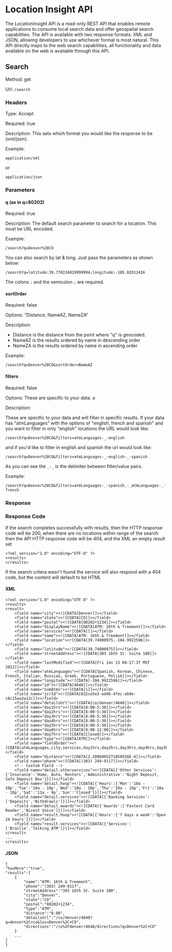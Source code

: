# Location Insight API #

The LocationInsight API is a read-only REST API that enables remote applications to consume local search data and offer geospatial search capabilities. The API is available with two response formats: XML and JSON, allowing developers to use whichever format is most natural. This API directly maps to the web search capabilities, all functionality and data available on the web is available through this API.

## Search ##

Method: get 

Url:  `/search`

### Headers ###

Type: Accept

Required: true

Description: This sets which format you would like the response to be (xml/json).

Example:

	application/xml

or

	application/json    

### Parameters ###

#### q (as in q=80202) ####

Required: true  

Description: The default search parameter to search for a location. This must be URL encoded.

Example:  

	/search?q=Denver%20CO

You can also search by lat & long. Just pass the parameters as shown below:

	/search?q=latitude:39.770224029999994;longitude:-105.02012416 

The colons `:` and the semicolon `;` are required. 

#### sortOrder ####

Required: false

Options: "Distance, NameAZ, NameZA"

Description:
* Distance is the distance from the point where "q" is geocoded.
* NameAZ is the results ordered by name in descending order
* NameZA is the results ordered by name in ascending order   

Example:  

	/search?q=Denver%20CO&sortOrder=NameAZ    

#### filters  ####

Required: false

Options: These are specific to your data.                                               a

Description:  

These are specific to your data and will filter in specific results. If your data has "atmLanguages" with the options of "english, french and spanish" and you want to filter in only "english" locations the URL would look like:  

	/search?q=Denver%20CO&filters=atmLanguages-_-english  

and if you'd like to filter in english and spanish the url would look like:  

	/search?q=Denver%20CO&filters=atmLanguages-_-english-_-spanish   

As you can see the `_-_` is the delimiter between filter/value pairs.

Example:                                                                  

	/search?q=Denver%20CO&filters=atmLanguages-_-spanish_-_atmLanguages-_-french   

### Response ###

### Response Code ###

If the search completes successfully with results, then the HTTP response code will be 200, 
when there are no locations within range of the search then the API HTTP response code will be 404, and the XML an empty result set

	<?xml version="1.0" encoding="UTF-8" ?>
	<results>
	</results>
	
If the search critera wasn't found the service will also respond with a 404 code, but the content will default to be HTML


#### XML ####

	<?xml version="1.0" encoding="UTF-8" ?>
	<results>
	<result>
	    <field name="city"><![CDATA[Denver]]></field>
	    <field name="state"><![CDATA[CO]]></field>
	    <field name="postal"><![CDATA[80202+1234]]></field>
	    <field name="displayName"><![CDATA[ATM: 16th & Treemont]]></field>
	    <field name="services"><![CDATA[]]></field>
	    <field name="name"><![CDATA[ATM: 16th & Treemont]]></field>
	    <field name="location"><![CDATA[39.74000975,-104.9922596]]></field>
	    <field name="latitude"><![CDATA[39.74000975]]></field>
	    <field name="streetAddress"><![CDATA[303 16th St. Suite 100]]></field>
	    <field name="lastModified"><![CDATA[Fri Jan 13 08:17:37 MST 2012]]></field>
	    <field name="atmLanguages"><![CDATA[Spanish, Korean, Chinese, French, Italian, Russian, Greek, Portuguese, Polish]]></field>
	    <field name="longitude"><![CDATA[-104.9922596]]></field>
	    <field name="id"><![CDATA[4640]]></field>                
	    <field name="numAtms"><![CDATA[1]]></field>
	    <field name="jcrId"><![CDATA[832ce5e3-ed4b-4fec-ab9e-c8c15aa3a12c]]></field>
	    <field name="detailsUrl"><![CDATA[co/denver/4640]]></field>
	    <field name="day1hrs"><![CDATA[8:00-5:30]]></field>
	    <field name="day2hrs"><![CDATA[8:00-5:30]]></field>
	    <field name="day3hrs"><![CDATA[8:00-5:30]]></field>
	    <field name="day4hrs"><![CDATA[8:00-5:30]]></field>
	    <field name="day5hrs"><![CDATA[8:00-5:30]]></field>
	    <field name="day6hrs"><![CDATA[9:00-12:00]]></field>
	    <field name="day7hrs"><![CDATA[Closed]]></field>
	    <field name="type"><![CDATA[ATM]]></field>
	    <field name="fieldOrder"><![CDATA[atmLanguages,city,services,day1hrs,day2hrs,day3hrs,day4hrs,day5hrs,day6hrs,day7hrs,detail.awards,detail.hoop,detail.otherservices,detail.services,displayName,id,latitude,longitude,name,numAtms,phone,postal,result.hoop,result.services,state,streetAddress,type]]></field>
	    <field name="distance"><![CDATA[2.2096865271850556E-4]]></field>
	    <field name="phone"><![CDATA[(303) 249-9117]]></field>
	    <!-- Custom Field -->
	    <field name="detail.otherservices"><![CDATA[{'Other Services':{'Insurance':'Home, Auto, Renters','Administrative':'Night Deposit, Safe Deposit Box'}}]]></field>
	    <field name="detail.hoop"><![CDATA[{'Hours':{'Mon':'10a - 10p','Tue':'10a - 10p','Wed':'10a - 10p','Thu':'10a - 10p','Fri':'10a - 10p','Sat':'11a - 9p','Sun':'Closed'}}]]></field>
	    <field name="detail.services"><![CDATA[{'Banking Services':['Deposits','Withdrawls']}]]></field>
	    <field name="detail.awards"><![CDATA[{'Awards':['Fastest Card Reader','Nicest Voice']}]]></field>
	    <field name="result.hoop"><![CDATA[{'Hours':{'7 days a week':'Open 24 hours'}}]]></field>
	    <field name="result.services"><![CDATA[{'Services':['Braille','Talking ATM']}]]></field>
	</result>
	...
	</results>

#### JSON ####

	{
	"hasMore":"true",
	"results":[
		{
			"name":"ATM: 16th & Treemont",
			"phone":"(303) 249-9117",
			"streetAddress":"303 16th St. Suite 100",
			"city":"Denver",
			"state":"CO",
			"postal":"80202+1234",
			"type":"ATM",
			"distance":"0.00",
			"detailsUrl":"/co/denver/4640?q=denver%2C+co&loc=Denver%2C+CO",
			"directions":"/co%2Fdenver/4640/directions?q=Denver%2C+CO"
		}
		...
	]
	}
